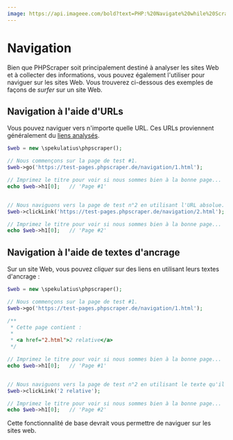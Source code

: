 ```yaml
---
image: https://api.imageee.com/bold?text=PHP:%20Navigate%20while%20Scraping&bg_image=https://images.unsplash.com/photo-1542762933-ab3502717ce7
---
```


# Navigation

Bien que PHPScraper soit principalement destiné à analyser les sites Web et à collecter des informations, vous pouvez également l'utiliser pour naviguer sur les sites Web. Vous trouverez ci-dessous des exemples de façons de *surfer* sur un site Web.


## Navigation à l'aide d'URLs

Vous pouvez naviguer vers n'importe quelle URL. Ces URLs proviennent généralement du [liens analysés](/fr/examples/scrape-links).

```PHP
$web = new \spekulatius\phpscraper();

// Nous commençons sur la page de test #1.
$web->go('https://test-pages.phpscraper.de/navigation/1.html');

// Imprimez le titre pour voir si nous sommes bien à la bonne page...
echo $web->h1[0];   // 'Page #1'


// Nous naviguons vers la page de test n°2 en utilisant l'URL absolue.
$web->clickLink('https://test-pages.phpscraper.de/navigation/2.html');

// Imprimez le titre pour voir si nous sommes bien à la bonne page...
echo $web->h1[0];   // 'Page #2'
```


## Navigation à l'aide de textes d'ancrage

Sur un site Web, vous pouvez *cliquer* sur des liens en utilisant leurs textes d'ancrage :

```PHP
$web = new \spekulatius\phpscraper();

// Nous commençons sur la page de test #1.
$web->go('https://test-pages.phpscraper.de/navigation/1.html');

/**
 * Cette page contient :
 *
 * <a href="2.html">2 relative</a>
 */

// Imprimez le titre pour voir si nous sommes bien à la bonne page...
echo $web->h1[0];   // 'Page #1'


// Nous naviguons vers la page de test n°2 en utilisant le texte qu'il y a sur la page.
$web->clickLink('2 relative');

// Imprimez le titre pour voir si nous sommes bien à la bonne page...
echo $web->h1[0];   // 'Page #2'
```

Cette fonctionnalité de base devrait vous permettre de naviguer sur les sites web.
